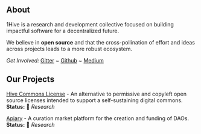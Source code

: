 ## About
1Hive is a research and development collective focused on building impactful software for a decentralized future.

We believe in **open source** and that the cross-pollination of effort and ideas across projects leads to a more robust ecosystem.

*Get Involved:* [Gitter](https://gitter.im/1Hive) ~ [Github](https://github.com/1Hive) ~ [Medium](https://medium.com/hive-commons)

## Our Projects
[Hive Commons License](https://github.com/1Hive/Commons-License) - An alternative to permissive and copyleft open source licenses intended to support a self-sustaining digital commons. **Status:** 🔬 *Research*

[Apiary](https://github.com/1Hive/Apiary) - A curation market platform for the creation and funding of DAOs. **Status:** 🔬 *Research*
